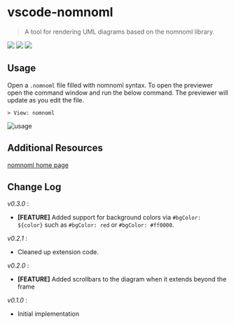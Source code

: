 # vscode-nomnoml
> A tool for rendering UML diagrams based on the nomnoml library.

[![](https://vsmarketplacebadge.apphb.com/version/doctorrustynelson.vscode-nomnoml.svg)](https://marketplace.visualstudio.com/items?itemName=doctorrustynelson.vscode-nomnoml)
[![](https://vsmarketplacebadge.apphb.com/rating/doctorrustynelson.vscode-nomnoml.svg)](https://marketplace.visualstudio.com/items?itemName=doctorrustynelson.vscode-nomnoml)
[![](https://vsmarketplacebadge.apphb.com/installs/doctorrustynelson.vscode-nomnoml.svg)](https://marketplace.visualstudio.com/items?itemName=doctorrustynelson.vscode-nomnoml)

## Usage

Open a `.nomnoml` file filled with nomnoml syntax.  To open the previewer open the command window and run the below command.  The previewer will update as you edit the file.

```
> View: nomnoml
```

![usage](https://raw.github.com/doctorrustynelson/vscode-nomnoml/master/images/screenshot.png)

## Additional Resources

[nomnoml home page](http://www.nomnoml.com/)

## Change Log
*v0.3.0* : 
 * **[FEATURE]** Added support for background colors via `#bgColor: ${color}` such as `#bgColor: red` or `#bgColor: #ff0000`.

*v0.2.1* :
 * Cleaned up extension code.

*v0.2.0* :
 * **[FEATURE]** Added scrollbars to the diagram when it extends beyond the frame

*v0.1.0* :
 * Initial implementation
